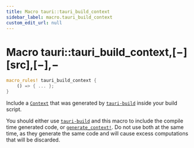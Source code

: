 ```yaml
---
title: Macro tauri::tauri_build_context
sidebar_label: macro.tauri_build_context
custom_edit_url: null
---
```


# Macro tauri::tauri_build_context,\[−]\[src],\[−],−

```rs
macro_rules! tauri_build_context {
    () => { ... };
}
```

Include a [`Context`](/docs/api/rust/tauri/../tauri/struct.Context "Context") that was generated by [`tauri-build`](https://docs.rs/tauri-build) inside your build script.

You should either use [`tauri-build`](https://docs.rs/tauri-build) and this macro to include the compile time generated code, or [`generate_context!`](/docs/api/rust/tauri/../tauri/macro.generate_context "generate_context!"). Do not use both at the same time, as they generate the same code and will cause excess computations that will be discarded.
